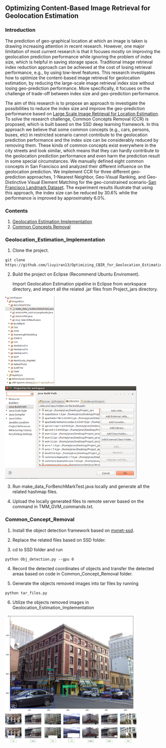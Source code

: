 ## Optimizing Content-Based Image Retrieval for Geolocation Estimation

### Introduction

The prediction of geo-graphical location at which an image is taken is drawing increasing attention in recent research. However, one major limitation of most current research is that it focuses mostly on improving the geolocation prediction performance while ignoring the problem of index size, which is helpful in saving storage space. Traditional image retrieval index reduction approach can be achieved at the cost of losing retrieval performance, e.g., by using low-level features. This research investigates how to optimize the content-based image retrieval for geolocation estimation, by reducing the large-scale image retrieval index size without losing geo-prediction performance. More specifically, it focuses on the challenge of trade-off between index size and geo-prediction performance. 

The aim of this research is to propose an approach to investigate the possibilities to reduce the index size and improve the geo-prediction performance based on [Large Scale Image Retrieval for Location Estimation](https://repository.tudelft.nl/islandora/object/uuid%3A0d09c0dc-fcb7-4598-90e0-d2a53e675cc3). To solve the research challenge, Common Concepts Removal (CCR) is proposed, which is built based on the SSD deep learning framework. In this approach we believe that some common concepts (e.g., cars, persons, buses, etc) in restricted scenario cannot contribute to the geolocation prediction performance and the index size can be considerably reduced by removing them. These kinds of common concepts exist everywhere in the city streets and look similar, which means that they can hardly contribute to the geolocation prediction performance and even harm the prediction result in some special circumstances. We manually defined eight common concepts in San Francisco and analyzed their different influence on the geolocation prediction. We implement CCR for three different geo-prediction approaches, 1-Nearest Neighbor, Geo-Visual Ranking, and Geo-Distinctive Visual Element Matching for the geo-constrained scenario-[San Francisco Landmark Dataset](https://purl.stanford.edu/vn158kj2087). The experiment results illustrate that using this approach, the index size can be reduced by 30.6% while the performance is improved by approximately 6.0%. 


### Contents

1. [Geolocation Estimation Implementation](#Geolocation_Estimation_Implementation)
2. [Common Concepts Removal](#Common_Concept_Removal)


### Geolocation_Estimation_Implementation

1. Clone the project.

  ```Shell
  git clone https://github.com/liuyiran13/Optimizing_CBIR_for_Geolocation_Estimation.git
  ```
  
2. Build the project on Eclipse (Recommend Ubuntu Enviroment).

	Import Geolocation Estimation pipeline in Eclipse from workspace directory, and import all the related .jar files from Project_jars directory. 

<img src="https://github.com/liuyiran13/Optimizing_CBIR_for_Geolocation_Estimation/blob/develope/Ref_Image/project_structure.png" width="160"/> <img src="https://github.com/liuyiran13/Optimizing_CBIR_for_Geolocation_Estimation/blob/develope/Ref_Image/libraries_import.png" width="425"/> 

3. Run make_data_ForBenchMarkTest.java locally and generate all the related hashmap files.

4. Upload the locally generated files to remote server based on the command in TMM_GVM_commands.txt.

### Common_Concept_Removal

1. Install the object detection framework based on [mxnet-ssd](https://github.com/zhreshold/mxnet-ssd).

2. Replace the related files based on SSD folder.

3. cd to SSD folder and run 
  ```Shell
python Obj_detection.py --gpu 0
  ```
4. Record the detected coordinates of objects and transfer the detected areas based on code in Common_Concept_Removal folder.

5. Generate the objects removed images into tar files by running 
  ```Shell
python tar_files.py
  ```
6. Utilize the objects removed images in Geolocation_Estimation_Implementation
<img src="https://github.com/liuyiran13/Optimizing_CBIR_for_Geolocation_Estimation/blob/develope/Ref_Image/car_0.2.png" width="425"/>
<img src="https://github.com/liuyiran13/Optimizing_CBIR_for_Geolocation_Estimation/blob/develope/Ref_Image/803_query_effects.png" width="425"/>

